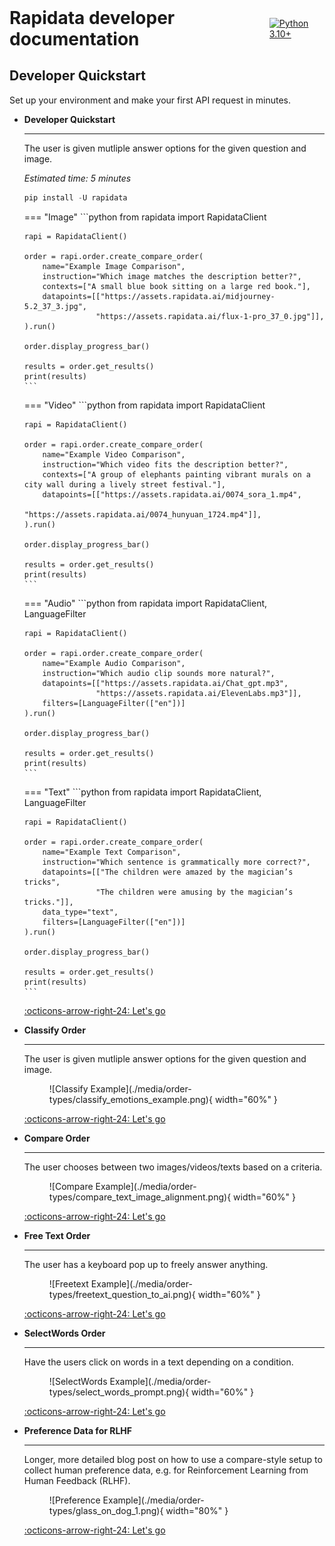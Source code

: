 <div style="display: flex; justify-content: space-between; align-items: center;">
  <h1 style="margin: 0;">Rapidata developer documentation</h1>
  <a href="https://www.python.org/downloads/">
    <img src="https://img.shields.io/badge/python-3.10+-blue.svg?style=flat-square&padding=0" alt="Python 3.10+">
  </a>
</div>

## Developer Quickstart
Set up your environment and make your first API request in minutes.

<div class="grid cards" markdown>

-   __Developer Quickstart__

    ---

    The user is given mutliple answer options for the given question and image.

    *Estimated time: 5 minutes*

    ```python
    pip install -U rapidata
    ```

    === "Image"
        ```python
        from rapidata import RapidataClient

        rapi = RapidataClient()

        order = rapi.order.create_compare_order(
            name="Example Image Comparison",
            instruction="Which image matches the description better?",
            contexts=["A small blue book sitting on a large red book."],
            datapoints=[["https://assets.rapidata.ai/midjourney-5.2_37_3.jpg", 
                        "https://assets.rapidata.ai/flux-1-pro_37_0.jpg"]],
        ).run()

        order.display_progress_bar()

        results = order.get_results()
        print(results)
        ```

    === "Video"
        ```python
        from rapidata import RapidataClient

        rapi = RapidataClient()

        order = rapi.order.create_compare_order(
            name="Example Video Comparison",
            instruction="Which video fits the description better?",
            contexts=["A group of elephants painting vibrant murals on a city wall during a lively street festival."],
            datapoints=[["https://assets.rapidata.ai/0074_sora_1.mp4", 
                        "https://assets.rapidata.ai/0074_hunyuan_1724.mp4"]],
        ).run()

        order.display_progress_bar()

        results = order.get_results()
        print(results)
        ```

    === "Audio"
        ```python
        from rapidata import RapidataClient, LanguageFilter

        rapi = RapidataClient()

        order = rapi.order.create_compare_order(
            name="Example Audio Comparison",
            instruction="Which audio clip sounds more natural?",
            datapoints=[["https://assets.rapidata.ai/Chat_gpt.mp3", 
                        "https://assets.rapidata.ai/ElevenLabs.mp3"]],
            filters=[LanguageFilter(["en"])]
        ).run()

        order.display_progress_bar()

        results = order.get_results()
        print(results)
        ```
    
    === "Text"
        ```python
        from rapidata import RapidataClient, LanguageFilter

        rapi = RapidataClient()

        order = rapi.order.create_compare_order(
            name="Example Text Comparison",
            instruction="Which sentence is grammatically more correct?",
            datapoints=[["The children were amazed by the magician’s tricks", 
                        "The children were amusing by the magician’s tricks."]],
            data_type="text",
            filters=[LanguageFilter(["en"])]
        ).run()

        order.display_progress_bar()

        results = order.get_results()
        print(results)
        ```
    [:octicons-arrow-right-24: Let's go](quickstart.md)

</div>

<div class="grid cards" markdown>

-   __Classify Order__

    ---

    The user is given mutliple answer options for the given question and image.

    <figure markdown="span">
    ![Classify Example](./media/order-types/classify_emotions_example.png){ width="60%" }
    </figure>

    [:octicons-arrow-right-24: Let's go](./examples/classify_order.md)

-   __Compare Order__

    ---

    The user chooses between two images/videos/texts based on a criteria.

    <figure markdown="span">
    ![Compare Example](./media/order-types/compare_text_image_alignment.png){ width="60%" }
    </figure>

    [:octicons-arrow-right-24: Let's go](./examples/compare_order.md)

-   __Free Text Order__

    ---

    The user has a keyboard pop up to freely answer anything.

    <figure markdown="span">
    ![Freetext Example](./media/order-types/freetext_question_to_ai.png){ width="60%" }
    </figure>

    [:octicons-arrow-right-24: Let's go](./examples/free_text_order.md)

-   __SelectWords Order__

    ---

    Have the users click on words in a text depending on a condition.

    <figure markdown="span">
    ![SelectWords Example](./media/order-types/select_words_prompt.png){ width="60%" }
    </figure>

    [:octicons-arrow-right-24: Let's go](./examples/select_faulty_prompt_order.md)

</div>

<div class="grid cards" markdown>

-   __Preference Data for RLHF__

    ---

    Longer, more detailed blog post on how to use a compare-style setup to collect human preference data, e.g. for Reinforcement Learning from Human Feedback (RLHF).

    <figure markdown="span">
    ![Preference Example](./media/order-types/glass_on_dog_1.png){ width="80%" }
    </figure>

    [:octicons-arrow-right-24: Let's go](https://www.rapidata.ai/guides/preference-dataset-demo)

</div>
